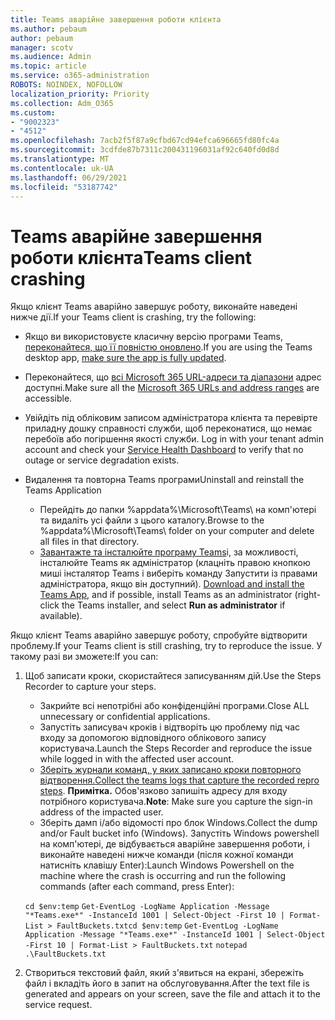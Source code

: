 ```yaml
---
title: Teams аварійне завершення роботи клієнта
ms.author: pebaum
author: pebaum
manager: scotv
ms.audience: Admin
ms.topic: article
ms.service: o365-administration
ROBOTS: NOINDEX, NOFOLLOW
localization_priority: Priority
ms.collection: Adm_O365
ms.custom:
- "9002323"
- "4512"
ms.openlocfilehash: 7acb2f5f87a9cfbd67cd94efca696665fd80fc4a
ms.sourcegitcommit: 3cdfde87b7311c200431196031af92c640fd0d8d
ms.translationtype: MT
ms.contentlocale: uk-UA
ms.lasthandoff: 06/29/2021
ms.locfileid: "53187742"
---
```

# <a name="teams-client-crashing"></a><span data-ttu-id="ffe7b-102">Teams аварійне завершення роботи клієнта</span><span class="sxs-lookup"><span data-stu-id="ffe7b-102">Teams client crashing</span></span>

<span data-ttu-id="ffe7b-103">Якщо клієнт Teams аварійно завершує роботу, виконайте наведені нижче дії.</span><span class="sxs-lookup"><span data-stu-id="ffe7b-103">If your Teams client is crashing, try the following:</span></span>

- <span data-ttu-id="ffe7b-104">Якщо ви використовуєте класичну версію програми Teams, [переконайтеся, що її повністю оновлено](https://support.office.com/article/Update-Microsoft-Teams-535a8e4b-45f0-4f6c-8b3d-91bca7a51db1).</span><span class="sxs-lookup"><span data-stu-id="ffe7b-104">If you are using the Teams desktop app, [make sure the app is fully updated](https://support.office.com/article/Update-Microsoft-Teams-535a8e4b-45f0-4f6c-8b3d-91bca7a51db1).</span></span>

- <span data-ttu-id="ffe7b-105">Переконайтеся, що [всі Microsoft 365 URL-адреси та діапазони](/microsoftteams/connectivity-issues) адрес доступні.</span><span class="sxs-lookup"><span data-stu-id="ffe7b-105">Make sure all the [Microsoft 365 URLs and address ranges](/microsoftteams/connectivity-issues) are accessible.</span></span>

- <span data-ttu-id="ffe7b-106">Увійдіть під обліковим записом адміністратора клієнта та перевірте приладну дошку справності служби, щоб переконатися, що немає перебоїв або погіршення якості служби. [](/office365/enterprise/view-service-health)</span><span class="sxs-lookup"><span data-stu-id="ffe7b-106">Log in with your tenant admin account and check your [Service Health Dashboard](/office365/enterprise/view-service-health) to verify that no outage or service degradation exists.</span></span>

- <span data-ttu-id="ffe7b-107">Видалення та повторна Teams програми</span><span class="sxs-lookup"><span data-stu-id="ffe7b-107">Uninstall and reinstall the Teams Application</span></span>
    - <span data-ttu-id="ffe7b-108">Перейдіть до папки %appdata%\Microsoft\Teams\ на комп'ютері та видаліть усі файли з цього каталогу.</span><span class="sxs-lookup"><span data-stu-id="ffe7b-108">Browse to the %appdata%\Microsoft\Teams\ folder on your computer and delete all files in that directory.</span></span>
    - <span data-ttu-id="ffe7b-109">[Завантажте та інсталюйте програму Teams](https://www.microsoft.com/microsoft-teams/download-app)і, за можливості, інсталюйте Teams як адміністратор (клацніть правою кнопкою миші інсталятор Teams і виберіть команду Запустити із правами адміністратора, якщо він доступний). </span><span class="sxs-lookup"><span data-stu-id="ffe7b-109">[Download and install the Teams App](https://www.microsoft.com/microsoft-teams/download-app), and if possible, install Teams as an administrator (right-click the Teams installer, and select **Run as administrator** if available).</span></span>

<span data-ttu-id="ffe7b-110">Якщо клієнт Teams аварійно завершує роботу, спробуйте відтворити проблему.</span><span class="sxs-lookup"><span data-stu-id="ffe7b-110">If your Teams client is still crashing, try to reproduce the issue.</span></span> <span data-ttu-id="ffe7b-111">У такому разі ви зможете:</span><span class="sxs-lookup"><span data-stu-id="ffe7b-111">If you can:</span></span>

1. <span data-ttu-id="ffe7b-112">Щоб записати кроки, скористайтеся записуванням дій.</span><span class="sxs-lookup"><span data-stu-id="ffe7b-112">Use the Steps Recorder to capture your steps.</span></span>
    - <span data-ttu-id="ffe7b-113">Закрийте всі непотрібні або конфіденційні програми.</span><span class="sxs-lookup"><span data-stu-id="ffe7b-113">Close ALL unnecessary or confidential applications.</span></span>
    - <span data-ttu-id="ffe7b-114">Запустіть записувач кроків і відтворіть цю проблему під час входу за допомогою відповідного облікового запису користувача.</span><span class="sxs-lookup"><span data-stu-id="ffe7b-114">Launch the Steps Recorder and reproduce the issue while logged in with the affected user account.</span></span>
    - <span data-ttu-id="ffe7b-115">[Зберіть журнали команд, у яких записано кроки повторного відтворення.](/microsoftteams/log-files)</span><span class="sxs-lookup"><span data-stu-id="ffe7b-115">[Collect the teams logs that capture the recorded repro steps](/microsoftteams/log-files).</span></span> <span data-ttu-id="ffe7b-116">**Примітка.** Обов'язково запишіть адресу для входу потрібного користувача.</span><span class="sxs-lookup"><span data-stu-id="ffe7b-116">**Note**: Make sure you capture the sign-in address of the impacted user.</span></span>
    - <span data-ttu-id="ffe7b-117">Зберіть дамп і/або відомості про блок Windows.</span><span class="sxs-lookup"><span data-stu-id="ffe7b-117">Collect the dump and/or Fault bucket info (Windows).</span></span> <span data-ttu-id="ffe7b-118">Запустіть Windows powershell на комп'ютері, де відбувається аварійне завершення роботи, і виконайте наведені нижче команди (після кожної команди натисніть клавішу Enter):</span><span class="sxs-lookup"><span data-stu-id="ffe7b-118">Launch Windows Powershell on the machine where the crash is occurring and run the following commands (after each command, press Enter):</span></span>

    <span data-ttu-id="ffe7b-119">`cd $env:temp` `Get-EventLog -LogName Application -Message "*Teams.exe*" -InstanceId 1001 | Select-Object -First 10 | Format-List > FaultBuckets.txt`</span><span class="sxs-lookup"><span data-stu-id="ffe7b-119">`cd $env:temp` `Get-EventLog -LogName Application -Message "*Teams.exe*" -InstanceId 1001 | Select-Object -First 10 | Format-List > FaultBuckets.txt`</span></span>
    `notepad .\FaultBuckets.txt`
    
2. <span data-ttu-id="ffe7b-120">Створиться текстовий файл, який з'явиться на екрані, збережіть файл і вкладіть його в запит на обслуговування.</span><span class="sxs-lookup"><span data-stu-id="ffe7b-120">After the text file is generated and appears on your screen, save the file and attach it to the service request.</span></span> 
